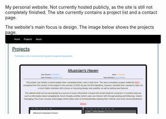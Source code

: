 My personal website. Not currently hosted publicly, as the site is still not completely finished. The site currently contains a project list and a contact page.

The website's main focus is design. The image below shows the projects page.
![alt text](/static/projects.png)